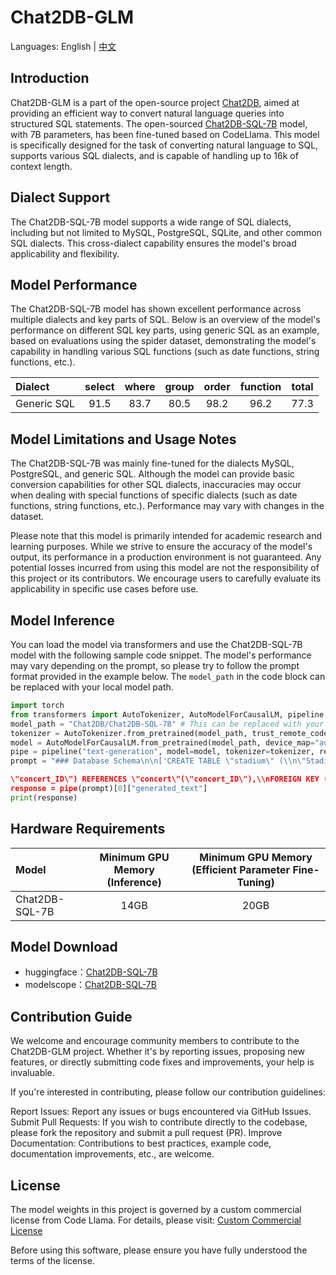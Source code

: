# Chat2DB-GLM

Languages: English | [中文](README_CN.md)

## Introduction

Chat2DB-GLM is a part of the open-source project [Chat2DB](https://github.com/chat2db/Chat2DB/), aimed at providing an efficient way to convert natural language queries into structured SQL statements. The open-sourced [Chat2DB-SQL-7B](https://huggingface.co/Chat2DB/Chat2DB-SQL-7B) model, with 7B parameters, has been fine-tuned based on CodeLlama. This model is specifically designed for the task of converting natural language to SQL, supports various SQL dialects, and is capable of handling up to 16k of context length.

## Dialect Support

The Chat2DB-SQL-7B model supports a wide range of SQL dialects, including but not limited to MySQL, PostgreSQL, SQLite, and other common SQL dialects. This cross-dialect capability ensures the model's broad applicability and flexibility.

## Model Performance

The Chat2DB-SQL-7B model has shown excellent performance across multiple dialects and key parts of SQL. Below is an overview of the model's performance on different SQL key parts, using generic SQL as an example, based on evaluations using the spider dataset, demonstrating the model's capability in handling various SQL functions (such as date functions, string functions, etc.).

| Dialect      | select | where | group | order | function | total |
|:-------------|:------:|:-----:|:-----:|:-----:|:--------:|:-----:|
| Generic SQL  | 91.5   | 83.7  | 80.5  | 98.2  | 96.2     | 77.3  |

## Model Limitations and Usage Notes

The Chat2DB-SQL-7B was mainly fine-tuned for the dialects MySQL, PostgreSQL, and generic SQL. Although the model can provide basic conversion capabilities for other SQL dialects, inaccuracies may occur when dealing with special functions of specific dialects (such as date functions, string functions, etc.). Performance may vary with changes in the dataset.

Please note that this model is primarily intended for academic research and learning purposes. While we strive to ensure the accuracy of the model's output, its performance in a production environment is not guaranteed. Any potential losses incurred from using this model are not the responsibility of this project or its contributors. We encourage users to carefully evaluate its applicability in specific use cases before use.

## Model Inference

You can load the model via transformers and use the Chat2DB-SQL-7B model with the following sample code snippet. The model's performance may vary depending on the prompt, so please try to follow the prompt format provided in the example below. The `model_path` in the code block can be replaced with your local model path.

```python
import torch
from transformers import AutoTokenizer, AutoModelForCausalLM, pipeline
model_path = "Chat2DB/Chat2DB-SQL-7B" # This can be replaced with your local model path
tokenizer = AutoTokenizer.from_pretrained(model_path, trust_remote_code=True)
model = AutoModelForCausalLM.from_pretrained(model_path, device_map="auto", trust_remote_code=True, torch_dtype=torch.float16, use_cache=True)
pipe = pipeline("text-generation", model=model, tokenizer=tokenizer, return_full_text=False, max_new_tokens=100)
prompt = "### Database Schema\n\n['CREATE TABLE \"stadium\" (\\n\"Stadium_ID\" int,\\n\"Location\" text,\\n\"Name\" text,\\n\"Capacity\" int,\\n\"Highest\" int,\\n\"Lowest\" int,\\n\"Average\" int,\\nPRIMARY KEY (\"Stadium_ID\")\\n);', 'CREATE TABLE \"singer\" (\\n\"Singer_ID\" int,\\n\"Name\" text,\\n\"Country\" text,\\n\"Song_Name\" text,\\n\"Song_release_year\" text,\\n\"Age\" int,\\n\"Is_male\" bool,\\nPRIMARY KEY (\"Singer_ID\")\\n);', 'CREATE TABLE \"concert\" (\\n\"concert_ID\" int,\\n\"concert_Name\" text,\\n\"Theme\" text,\\n\"Stadium_ID\" text,\\n\"Year\" text,\\nPRIMARY KEY (\"concert_ID\"),\\nFOREIGN KEY (\"Stadium_ID\") REFERENCES \"stadium\"(\"Stadium_ID\")\\n);', 'CREATE TABLE \"singer_in_concert\" (\\n\"concert_ID\" int,\\n\"Singer_ID\" text,\\nPRIMARY KEY (\"concert_ID\",\"Singer_ID\"),\\nFOREIGN KEY (

\"concert_ID\") REFERENCES \"concert\"(\"concert_ID\"),\\nFOREIGN KEY (\"Singer_ID\") REFERENCES \"singer\"(\"Singer_ID\")\\n);']\n\n\n### Task \n\nBased on the provided database schema information, How many singers do we have?[SQL]\n"
response = pipe(prompt)[0]["generated_text"]
print(response)
```

## Hardware Requirements

| Model           | Minimum GPU Memory (Inference) | Minimum GPU Memory (Efficient Parameter Fine-Tuning) |
|:----------------|:-------------------------------:|:----------------------------------------------------:|
| Chat2DB-SQL-7B  |             14GB               |                         20GB                         |

## Model Download
- huggingface：[Chat2DB-SQL-7B](https://huggingface.co/Chat2DB/Chat2DB-SQL-7B)
- modelscope：[Chat2DB-SQL-7B](https://modelscope.cn/models/Chat2DB/Chat2DB-SQL-7B/summary)

## Contribution Guide
We welcome and encourage community members to contribute to the Chat2DB-GLM project. Whether it's by reporting issues, proposing new features, or directly submitting code fixes and improvements, your help is invaluable.

If you're interested in contributing, please follow our contribution guidelines:

Report Issues: Report any issues or bugs encountered via GitHub Issues.
Submit Pull Requests: If you wish to contribute directly to the codebase, please fork the repository and submit a pull request (PR).
Improve Documentation: Contributions to best practices, example code, documentation improvements, etc., are welcome.


## License
The model weights in this project is governed by a custom commercial license from Code Llama. For details, please visit: [Custom Commercial License](https://llama.meta.com/llama-downloads/)

Before using this software, please ensure you have fully understood the terms of the license.
